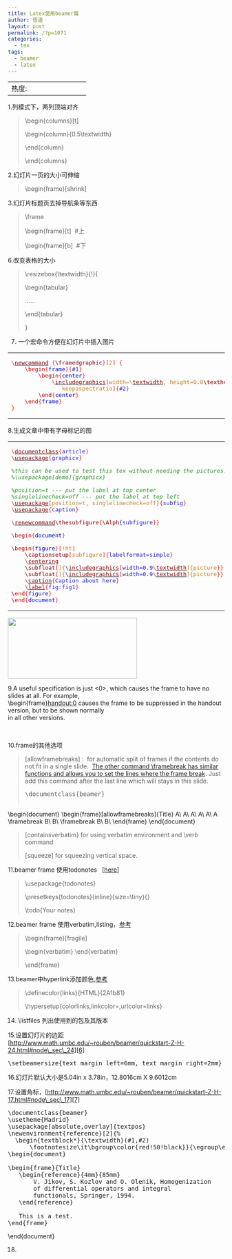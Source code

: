 ```yaml
---
title: Latex使用beamer篇
author: 悟道
layout: post
permalink: /?p=1071
categories:
  - tex
tags:
  - beamer
  - latex
---
```

<table>
  <tr cellpadding=0><td>
    热度:
  </td><td cellpadding=0><img src='http://210.75.224.29/wordpress/wp-content/plugins/statpresscn/images/sun.gif' width=10 height=10 border=0 /></td><td cellpadding=0><img src='http://210.75.224.29/wordpress/wp-content/plugins/statpresscn/images/sun_dark.gif' width=10 height=10 border=0 /></td><td cellpadding=0><img src='http://210.75.224.29/wordpress/wp-content/plugins/statpresscn/images/sun_dark.gif' width=10 height=10 border=0 /></td><td cellpadding=0><img src='http://210.75.224.29/wordpress/wp-content/plugins/statpresscn/images/sun_dark.gif' width=10 height=10 border=0 /></td><td cellpadding=0><img src='http://210.75.224.29/wordpress/wp-content/plugins/statpresscn/images/sun_dark.gif' width=10 height=10 border=0 /></td></tr>
</table>

1.列模式下，两列顶端对齐

> \begin{columns}[t]
> 
> \begin{column}{0.5\textwidth}
> 
> \end{column}
> 
> \end{columns}

2.幻灯片一页的大小可伸缩

> \begin{frame}[shrink]

3.幻灯片标题页去掉导航条等东西

> \frame
> 
> \begin{frame}[t]  #上
> 
> \begin{frame}[b]  #下

6.改变表格的大小

> \resizebox{\textwidth}{!}{
> 
> \begin{tabular}
> 
> &#8230;&#8230;
> 
> \end{tabular}
> 
> }

7. 一个宏命令方便在幻灯片中插入图片

<div class="wp_codebox">
  <table>
    <tr id="p1071126">
      <td class="code" id="p1071code126">
        <pre class="latex" style="font-family:monospace;"><span style="color: #E02020; ">\</span><a href="http://www.golatex.de/wiki/index.php?title=%5Cnewcommand"><span style="color: #800000;">newcommand</span></a> <span style="color: #E02020; ">{</span><span style="color: #2020C0; font-weight: normal;"><span style="color: #800000; font-weight: normal;">\framedgraphic</span></span><span style="color: #E02020; ">}[</span><span style="color: #C08020; font-weight: normal;">2</span><span style="color: #E02020; ">]</span> <span style="color: #E02020; ">{</span><span style="color: #2020C0; font-weight: normal;">
    <span style="color: #C00000; font-weight: normal;">\begin</span><span style="color: #E02020; ">{</span><span style="color: #0000D0; font-weight: normal;">frame</span></span><span style="color: #E02020; ">}{</span><span style="color: #2020C0; font-weight: normal;">#1</span><span style="color: #E02020; ">}</span>
        <span style="color: #C00000; font-weight: normal;">\begin</span><span style="color: #E02020; ">{</span><span style="color: #2020C0; font-weight: normal;"><span style="color: #0000D0; font-weight: normal;">center</span></span><span style="color: #E02020; ">}</span>
            <span style="color: #E02020; ">\</span><a href="http://www.golatex.de/wiki/index.php?title=%5Cincludegraphics"><span style="color: #800000;">includegraphics</span></a><span style="color: #E02020; ">[</span><span style="color: #C08020; font-weight: normal;">width=\<a href="http://www.golatex.de/wiki/index.php?title=%5Ctextwidth"><span style="color: #800000;">textwidth</span></a>, height=0.8<span style="color: #800000; font-weight: normal;">\textheight</span>,
               keepaspectratio</span><span style="color: #E02020; ">]{</span><span style="color: #2020C0; font-weight: normal;">#2</span><span style="color: #E02020; ">}</span>
        <span style="color: #C00000; font-weight: normal;">\end</span><span style="color: #E02020; ">{</span><span style="color: #2020C0; font-weight: normal;"><span style="color: #0000D0; font-weight: normal;">center</span></span><span style="color: #E02020; ">}</span>
    <span style="color: #C00000; font-weight: normal;">\end</span><span style="color: #E02020; ">{</span><span style="color: #2020C0; font-weight: normal;"><span style="color: #0000D0; font-weight: normal;">frame</span></span><span style="color: #E02020; ">}</span>
<span style="color: #E02020; ">}</span></pre>
      </td>
    </tr>
  </table>
</div>

8.生成文章中带有字母标记的图

<div class="wp_codebox">
  <table>
    <tr id="p1071127">
      <td class="code" id="p1071code127">
        <pre class="latex" style="font-family:monospace;"><span style="color: #E02020; ">\</span><a href="http://www.golatex.de/wiki/index.php?title=%5Cdocumentclass"><span style="color: #800000;">documentclass</span></a><span style="color: #E02020; ">{</span><span style="color: #2020C0; font-weight: normal;">article</span><span style="color: #E02020; ">}</span>
<span style="color: #E02020; ">\</span><a href="http://www.golatex.de/wiki/index.php?title=%5Cusepackage"><span style="color: #800000;">usepackage</span></a><span style="color: #E02020; ">{</span><span style="color: #2020C0; font-weight: normal;">graphicx</span><span style="color: #E02020; ">}</span>
&nbsp;
<span style="color: #2C922C; font-style: italic;">%this can be used to test this tex without needing the pictures.</span>
<span style="color: #2C922C; font-style: italic;">%\usepackage[demo]{graphicx} </span>
&nbsp;
<span style="color: #2C922C; font-style: italic;">%position=t --- put the label at top center</span>
<span style="color: #2C922C; font-style: italic;">%singlelinecheck=off --- put the label at top left</span>
<span style="color: #E02020; ">\</span><a href="http://www.golatex.de/wiki/index.php?title=%5Cusepackage"><span style="color: #800000;">usepackage</span></a><span style="color: #E02020; ">[</span><span style="color: #C08020; font-weight: normal;">position=t, singlelinecheck=off</span><span style="color: #E02020; ">]{</span><span style="color: #2020C0; font-weight: normal;">subfig</span><span style="color: #E02020; ">}</span>
<span style="color: #E02020; ">\</span><a href="http://www.golatex.de/wiki/index.php?title=%5Cusepackage"><span style="color: #800000;">usepackage</span></a><span style="color: #E02020; ">{</span><span style="color: #2020C0; font-weight: normal;">caption</span><span style="color: #E02020; ">}</span>
&nbsp;
<span style="color: #E02020; ">\</span><a href="http://www.golatex.de/wiki/index.php?title=%5Crenewcommand"><span style="color: #800000;">renewcommand</span></a><span style="color: #800000; font-weight: normal;">\thesubfigure</span><span style="color: #E02020; ">{</span><span style="color: #2020C0; font-weight: normal;"><span style="color: #800000; font-weight: normal;">\Alph</span>{subfigure</span><span style="color: #E02020; ">}}</span>
&nbsp;
<span style="color: #C00000; font-weight: normal;">\begin</span><span style="color: #E02020; ">{</span><span style="color: #2020C0; font-weight: normal;"><span style="color: #0000D0; font-weight: normal;">document</span></span><span style="color: #E02020; ">}</span>
&nbsp;
<span style="color: #C00000; font-weight: normal;">\begin</span><span style="color: #E02020; ">{</span><span style="color: #2020C0; font-weight: normal;"><span style="color: #0000D0; font-weight: normal;">figure</span></span><span style="color: #E02020; ">}[</span><span style="color: #C08020; font-weight: normal;">!ht</span><span style="color: #E02020; ">]</span>
    <span style="color: #800000; font-weight: normal;">\captionsetup</span><span style="color: #E02020; ">[</span><span style="color: #C08020; font-weight: normal;">subfigure</span><span style="color: #E02020; ">]{</span><span style="color: #2020C0; font-weight: normal;">labelformat=simple</span><span style="color: #E02020; ">}</span>
    <span style="color: #E02020; ">\</span><a href="http://www.golatex.de/wiki/index.php?title=%5Ccentering"><span style="color: #800000;">centering</span></a>
    <span style="color: #800000; font-weight: normal;">\subfloat</span><span style="color: #E02020; ">[</span><span style="color: #C08020; font-weight: normal;">]{<span style="color: #2020C0; font-weight: normal;">\<a href="http://www.golatex.de/wiki/index.php?title=%5Cincludegraphics"><span style="color: #800000;">includegraphics</span></a><span style="color: #E02020; ">[</span>width=0.9<span style="color: #E02020; ">\</span><a href="http://www.golatex.de/wiki/index.php?title=%5Ctextwidth"><span style="color: #800000;">textwidth</span></a></span>]{picture</span><span style="color: #E02020; ">}}</span> <span style="color: #800000; font-weight: normal;">\quad</span>
    <span style="color: #800000; font-weight: normal;">\subfloat</span><span style="color: #E02020; ">[</span><span style="color: #C08020; font-weight: normal;">]{<span style="color: #2020C0; font-weight: normal;">\<a href="http://www.golatex.de/wiki/index.php?title=%5Cincludegraphics"><span style="color: #800000;">includegraphics</span></a><span style="color: #E02020; ">[</span>width=0.9<span style="color: #E02020; ">\</span><a href="http://www.golatex.de/wiki/index.php?title=%5Ctextwidth"><span style="color: #800000;">textwidth</span></a></span>]{picture</span><span style="color: #E02020; ">}}</span>
    <span style="color: #E02020; ">\</span><a href="http://www.golatex.de/wiki/index.php?title=%5Ccaption"><span style="color: #800000;">caption</span></a><span style="color: #E02020; ">{</span><span style="color: #2020C0; font-weight: normal;">Caption about here</span><span style="color: #E02020; ">}</span>
    <span style="color: #E02020; ">\</span><a href="http://www.golatex.de/wiki/index.php?title=%5Clabel"><span style="color: #800000;">label</span></a><span style="color: #E02020; ">{</span><span style="color: #2020C0; font-weight: normal;">fig:fig1</span><span style="color: #E02020; ">}</span>
<span style="color: #C00000; font-weight: normal;">\end</span><span style="color: #E02020; ">{</span><span style="color: #2020C0; font-weight: normal;"><span style="color: #0000D0; font-weight: normal;">figure</span></span><span style="color: #E02020; ">}</span>
<span style="color: #C00000; font-weight: normal;">\end</span><span style="color: #E02020; ">{</span><span style="color: #2020C0; font-weight: normal;"><span style="color: #0000D0; font-weight: normal;">document</span></span><span style="color: #E02020; ">}</span></pre>
      </td>
    </tr>
  </table>
</div>

[<img class="alignnone size-big wp-image-1157" title="amazing" src="http://210.75.224.29/wordpress/wp-content/uploads/2011/07/amazing-300x141.png" alt="" width="300" height="141" />][1]

9.A useful specification is just <0>, which causes the frame to have no slides at all. For example,  
\begin{frame}<handout:0> causes the frame to be suppressed in the handout version, but to be shown normally  
in all other versions.

&nbsp;

10.frame的其他选项

> [allowframebreaks] :  for automatic split of frames if the contents do not fit in a single slide.  [The other command \framebreak has similar functions and allows you to set the lines where the frame break][2]. Just add this command after the last line which will stays in this slide.
> 
> <pre>\documentclass{beamer} 
\begin{document} 
\begin{frame}[allowframebreaks]{Title} 
A\\ A\\ A\\ A\\ A\\ A \framebreak B\\ B\\ 
\framebreak 
B\\ B\\ \end{frame} \end{document}
</pre>
> 
> [containsverbatim} for using verbatim environment and \verb command
> 
> [squeeze] for squeezing vertical space.

11.beamer frame 使用todonotes   [[here][3]]

> \usepackage{todonotes}
> 
> \presetkeys{todonotes}{inline}{size=\tiny}{}
> 
> \todo{Your notes}

12.beamer frame 使用verbatim,listing，[参考][4]

> \begin{frame}[fragile]
> 
> \begin{verbatim} \end{verbatim}
> 
> \end{frame}

13.beamer中hyperlink添加颜色,[参考][5]

> \definecolor{links}{HTML}{2A1b81}
> 
> \hypersetup{colorlinks,linkcolor=,urlcolor=links}

14. \listfiles 列出使用到的包及其版本

15.设置幻灯片的边距[http://www.math.umbc.edu/~rouben/beamer/quickstart-Z-H-24.html#node\_sec\_24][6]

<pre>\setbeamersize{text margin left=6mm, text margin right=2mm}</pre>

16.幻灯片默认大小是5.04in x 3.78in，12.8016cm X 9.6012cm

17.设置角标，[http://www.math.umbc.edu/~rouben/beamer/quickstart-Z-H-17.html#node\_sec\_17][7]

<pre>\documentclass{beamer}
\usetheme{Madrid}
\usepackage[absolute,overlay]{textpos}
\newenvironment{reference}[2]{%
  \begin{textblock*}{\textwidth}(#1,#2)
      \footnotesize\it\bgroup\color{red!50!black}}{\egroup\end{textblock*}}
\begin{document}

\begin{frame}{Title}
   \begin{reference}{4mm}{85mm}
       V. Jikov, S. Kozlov and O. Olenik, Homogenization
       of differential operators and integral
       functionals, Springer, 1994.
   \end{reference} 

   This is a test.
\end{frame}
</pre>

\end{document}

18.

 [1]: http://210.75.224.29/wordpress/wp-content/uploads/2011/07/amazing.png
 [2]: http://tex.stackexchange.com/questions/13380/explicit-frame-break-with-beamer-class
 [3]: http://tex.stackexchange.com/questions/12328/how-can-i-use-todonotes-with-beamer
 [4]: http://heather.cs.ucdavis.edu/~matloff/beamer.html
 [5]: http://tes.stackexchange.com/questions/13423/how-to-color-fhef--links-in-beamer
 [6]: http://www.math.umbc.edu/~rouben/beamer/quickstart-Z-H-24.html#node_sec_24
 [7]: http://www.math.umbc.edu/~rouben/beamer/quickstart-Z-H-17.html#node_sec_17